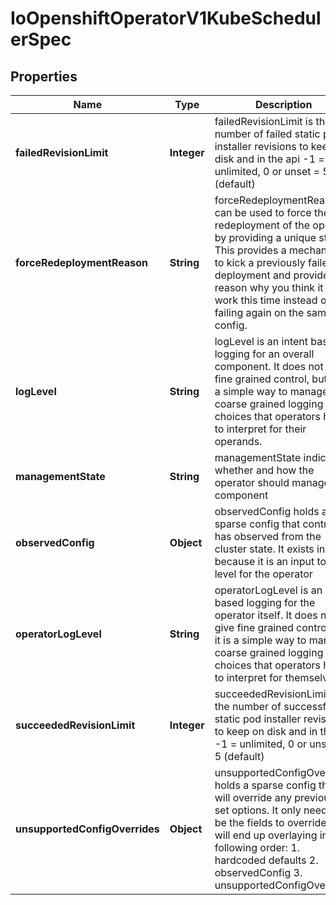 
# IoOpenshiftOperatorV1KubeSchedulerSpec

## Properties
Name | Type | Description | Notes
------------ | ------------- | ------------- | -------------
**failedRevisionLimit** | **Integer** | failedRevisionLimit is the number of failed static pod installer revisions to keep on disk and in the api -1 &#x3D; unlimited, 0 or unset &#x3D; 5 (default) |  [optional]
**forceRedeploymentReason** | **String** | forceRedeploymentReason can be used to force the redeployment of the operand by providing a unique string. This provides a mechanism to kick a previously failed deployment and provide a reason why you think it will work this time instead of failing again on the same config. |  [optional]
**logLevel** | **String** | logLevel is an intent based logging for an overall component.  It does not give fine grained control, but it is a simple way to manage coarse grained logging choices that operators have to interpret for their operands. |  [optional]
**managementState** | **String** | managementState indicates whether and how the operator should manage the component |  [optional]
**observedConfig** | **Object** | observedConfig holds a sparse config that controller has observed from the cluster state.  It exists in spec because it is an input to the level for the operator |  [optional]
**operatorLogLevel** | **String** | operatorLogLevel is an intent based logging for the operator itself.  It does not give fine grained control, but it is a simple way to manage coarse grained logging choices that operators have to interpret for themselves. |  [optional]
**succeededRevisionLimit** | **Integer** | succeededRevisionLimit is the number of successful static pod installer revisions to keep on disk and in the api -1 &#x3D; unlimited, 0 or unset &#x3D; 5 (default) |  [optional]
**unsupportedConfigOverrides** | **Object** | unsupportedConfigOverrides holds a sparse config that will override any previously set options.  It only needs to be the fields to override it will end up overlaying in the following order: 1. hardcoded defaults 2. observedConfig 3. unsupportedConfigOverrides |  [optional]



